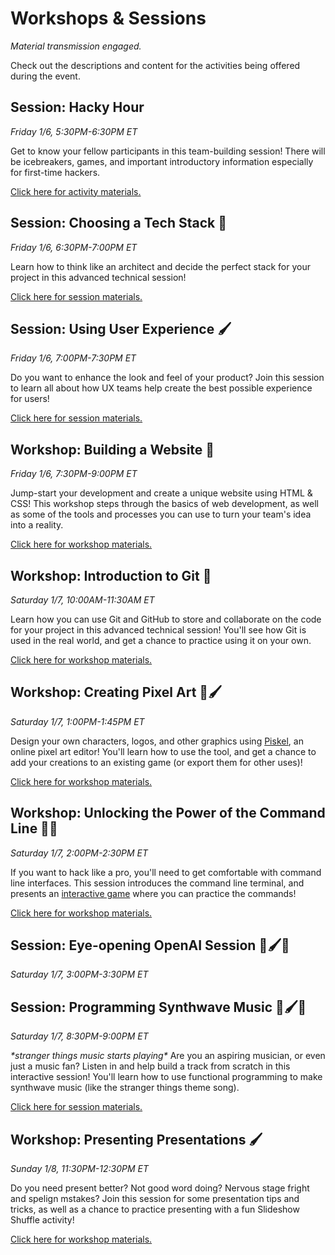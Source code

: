# Workshops & Sessions
_Material transmission engaged._

Check out the descriptions and content for the activities being offered during the event.

## Session: Hacky Hour
_Friday 1/6, 5:30PM-6:30PM ET_

Get to know your fellow participants in this team-building session! There will be icebreakers, games, and important introductory information especially for first-time hackers.

[Click here for activity materials.](HackyHour/StudentDesc.md)

## Session: Choosing a Tech Stack 🧪
_Friday 1/6, 6:30PM-7:00PM ET_

Learn how to think like an architect and decide the perfect stack for your project in this advanced technical session!

[Click here for session materials.](ChoosingTechStackSession/StudentDesc.md)

## Session: Using User Experience 🖌️
_Friday 1/6, 7:00PM-7:30PM ET_

Do you want to enhance the look and feel of your product? Join this session to learn all about how UX teams help create the best possible experience for users!

[Click here for session materials.](UxSession/StudentDesc.md)

## Workshop: Building a Website 🚀
_Friday 1/6, 7:30PM-9:00PM ET_

Jump-start your development and create a unique website using HTML & CSS! This workshop steps through the basics of web development, as well as some of the tools and processes you can use to turn your team's idea into a reality.

[Click here for workshop materials.](BuildingWebsiteWorkshop/StudentDesc.md)

## Workshop: Introduction to Git 🧪
_Saturday 1/7, 10:00AM-11:30AM ET_

Learn how you can use Git and GitHub to store and collaborate on the code for your project in this advanced technical session! You'll see how Git is used in the real world, and get a chance to practice using it on your own.

[Click here for workshop materials.](IntroToGitWorkshop/StudentDesc.md)

## Workshop: Creating Pixel Art 🚀🖌️
_Saturday 1/7, 1:00PM-1:45PM ET_

Design your own characters, logos, and other graphics using [Piskel](https://piskelapp.com/), an online pixel art editor! You'll learn how to use the tool, and get a chance to add your creations to an existing game (or export them for other uses)!

[Click here for workshop materials.](PixelArtWorkshop/StudentDesc.md)

## Workshop: Unlocking the Power of the Command Line 🚀🧪
_Saturday 1/7, 2:00PM-2:30PM ET_

If you want to hack like a pro, you'll need to get comfortable with command line interfaces. This session introduces the command line terminal, and presents an [interactive game](https://www.mprat.org/Terminus/) where you can practice the commands!

[Click here for workshop materials.](CommandLineWorkshop/StudentDesc.md)

## Session: Eye-opening OpenAI Session 🚀🖌️🧪
_Saturday 1/7, 3:00PM-3:30PM ET_

## Session: Programming Synthwave Music 🚀🖌️🧪
_Saturday 1/7, 8:30PM-9:00PM ET_

_\*stranger things music starts playing\*_ Are you an aspiring musician, or even just a music fan? Listen in and help build a track from scratch in this interactive session! You'll learn how to use functional programming to make synthwave music (like the stranger things theme song).

[Click here for session materials.](ProgrammingSynthwaveSession/StudentDesc.md)

## Workshop: Presenting Presentations 🖌️
_Sunday 1/8, 11:30PM-12:30PM ET_

Do you need present better? Not good word doing? Nervous stage fright and spelign mstakes? Join this session for some presentation tips and tricks, as well as a chance to practice presenting with a fun Slideshow Shuffle activity!

[Click here for workshop materials.](PresentationsWorkshop/StudentDesc.md)
